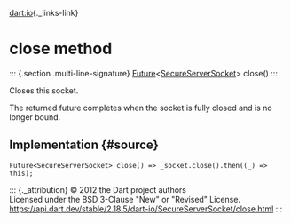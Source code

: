 [dart:io](../../dart-io/dart-io-library){._links-link}

close method
============

::: {.section .multi-line-signature}
[Future](../../dart-async/future-class)\<[SecureServerSocket](../secureserversocket-class)\>
close()
:::

Closes this socket.

The returned future completes when the socket is fully closed and is no
longer bound.

Implementation {#source}
--------------

``` {.language-dart data-language="dart"}
Future<SecureServerSocket> close() => _socket.close().then((_) => this);
```

::: {._attribution}
© 2012 the Dart project authors\
Licensed under the BSD 3-Clause \"New\" or \"Revised\" License.\
<https://api.dart.dev/stable/2.18.5/dart-io/SecureServerSocket/close.html>
:::
